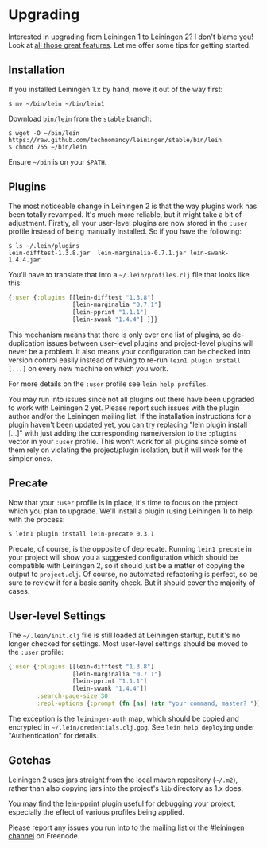 # Upgrading

Interested in upgrading from Leiningen 1 to Leiningen 2? I don't blame you! Look at
[all those great features](https://github.com/technomancy/leiningen/blob/stable/NEWS.md).
Let me offer some tips for getting started.

## Installation

If you installed Leiningen 1.x by hand, move it out of the way first:

    $ mv ~/bin/lein ~/bin/lein1

Download
[`bin/lein`](https://raw.github.com/technomancy/leiningen/stable/bin/lein)
from the `stable` branch:

    $ wget -O ~/bin/lein https://raw.github.com/technomancy/leiningen/stable/bin/lein
    $ chmod 755 ~/bin/lein

Ensure `~/bin` is on your `$PATH`.

## Plugins

The most noticeable change in Leiningen 2 is that the way plugins work
has been totally revamped. It's much more reliable, but it might take
a bit of adjustment. Firstly, all your user-level plugins are now
stored in the `:user` profile instead of being manually installed. So
if you have the following:

    $ ls ~/.lein/plugins
    lein-difftest-1.3.8.jar  lein-marginalia-0.7.1.jar lein-swank-1.4.4.jar

You'll have to translate that into a `~/.lein/profiles.clj` file that
looks like this:

```clj
{:user {:plugins [[lein-difftest "1.3.8"]
                  [lein-marginalia "0.7.1"]
                  [lein-pprint "1.1.1"]
                  [lein-swank "1.4.4"] ]}}
```

This mechanism means that there is only ever one list of plugins, so
de-duplication issues between user-level plugins and project-level
plugins will never be a problem. It also means your configuration can
be checked into version control easily instead of having to re-run
`lein1 plugin install [...]` on every new machine on which you work.

For more details on the `:user` profile see `lein help profiles`.

You may run into issues since not all plugins out there have been
upgraded to work with Leiningen 2 yet. Please report such issues with
the plugin author and/or the Leiningen mailing list. If the
installation instructions for a plugin haven't been updated yet, you
can try replacing "lein plugin install [...]" with just adding the
corresponding name/version to the `:plugins` vector in your `:user`
profile. This won't work for all plugins since some of them rely on
violating the project/plugin isolation, but it will work for the
simpler ones.

## Precate

Now that your `:user` profile is in place, it's time to focus on the
project which you plan to upgrade. We'll install a plugin (using
Leiningen 1) to help with the process:

    $ lein1 plugin install lein-precate 0.3.1

Precate, of course, is the opposite of deprecate. Running `lein1
precate` in your project will show you a suggested configuration which
should be compatible with Leiningen 2, so it should just be a matter
of copying the output to `project.clj`. Of course, no automated
refactoring is perfect, so be sure to review it for a basic sanity
check. But it should cover the majority of cases.

## User-level Settings

The `~/.lein/init.clj` file is still loaded at Leiningen startup, but
it's no longer checked for settings. Most user-level settings should
be moved to the `:user` profile:

```clj
{:user {:plugins [[lein-difftest "1.3.8"]
                  [lein-marginalia "0.7.1"]
                  [lein-pprint "1.1.1"]
                  [lein-swank "1.4.4"]]
        :search-page-size 30
        :repl-options {:prompt (fn [ns] (str "your command, master? "))}}}
```

The exception is the `leiningen-auth` map, which should be copied and
encrypted in `~/.lein/credentials.clj.gpg`. See `lein help deploying`
under "Authentication" for details.

## Gotchas

Leiningen 2 uses jars straight from the local maven repository
(`~/.m2`), rather than also copying jars into the project's `lib`
directory as 1.x does.

You may find the
[lein-pprint](https://github.com/technomancy/leiningen/tree/master/lein-pprint)
plugin useful for debugging your project, especially the effect of
various profiles being applied.

Please report any issues you run into to the
[mailing list](http://librelist.com/browser/leiningen/) or the [#leiningen 
channel](irc://chat.freenode.net#leiningen) on Freenode.
